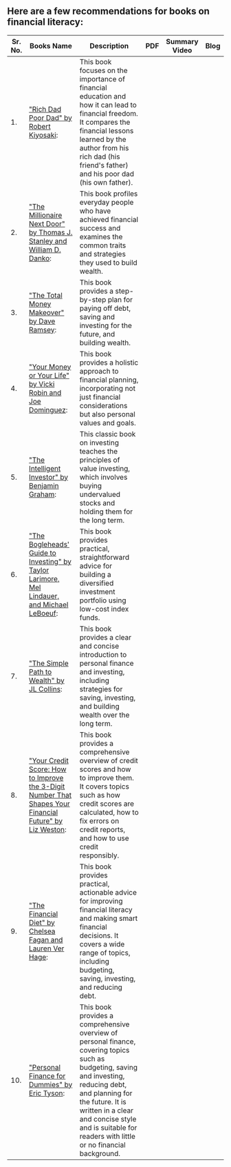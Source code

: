 ## Here are a few recommendations for books on financial literacy:

| Sr. No. | Books Name | Description | PDF | Summary Video | Blog |
|-------|--------------|-------------|-----|---------------|------|
| 1. | ["Rich Dad Poor Dad" by Robert Kiyosaki]():| This book focuses on the importance of financial education and how it can lead to financial freedom. It compares the financial lessons learned by the author from his rich dad (his friend's father) and his poor dad (his own father).
|2. |  ["The Millionaire Next Door" by Thomas J. Stanley and William D. Danko]():|  This book profiles everyday people who have achieved financial success and examines the common traits and strategies they used to build wealth.
|3. | ["The Total Money Makeover" by Dave Ramsey](): | This book provides a step-by-step plan for paying off debt, saving and investing for the future, and building wealth.
|4. |  ["Your Money or Your Life" by Vicki Robin and Joe Dominguez](): | This book provides a holistic approach to financial planning, incorporating not just financial considerations but also personal values and goals.
|5. | ["The Intelligent Investor" by Benjamin Graham]():| This classic book on investing teaches the principles of value investing, which involves buying undervalued stocks and holding them for the long term.
|6. | ["The Bogleheads' Guide to Investing" by Taylor Larimore, Mel Lindauer, and Michael LeBoeuf](): | This book provides practical, straightforward advice for building a diversified investment portfolio using low-cost index funds.
|7. | ["The Simple Path to Wealth" by JL Collins]():|  This book provides a clear and concise introduction to personal finance and investing, including strategies for saving, investing, and building wealth over the long term.
| 8. |["Your Credit Score: How to Improve the 3-Digit Number That Shapes Your Financial Future" by Liz Weston]():| This book provides a comprehensive overview of credit scores and how to improve them. It covers topics such as how credit scores are calculated, how to fix errors on credit reports, and how to use credit responsibly.
| 9. | ["The Financial Diet" by Chelsea Fagan and Lauren Ver Hage]():| This book provides practical, actionable advice for improving financial literacy and making smart financial decisions. It covers a wide range of topics, including budgeting, saving, investing, and reducing debt.
|10. | ["Personal Finance for Dummies" by Eric Tyson](): | This book provides a comprehensive overview of personal finance, covering topics such as budgeting, saving and investing, reducing debt, and planning for the future. It is written in a clear and concise style and is suitable for readers with little or no financial background.
